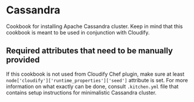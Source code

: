 # Cassandra

Cookbook for installing Apache Cassandra cluster. Keep in mind that this
cookbook is meant to be used in conjunction with Cloudify.


## Required attributes that need to be manually provided

If this cookbook is not used from Cloudify Chef plugin, make sure at least
`node['cloudify']['runtime_properties']['seed']` attribute is set. For more
information on what exactly can be done, consult `.kitchen.yml` file that
contains setup instructions for minimalistic Cassandra cluster.
